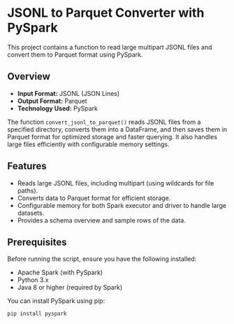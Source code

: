 # JSONL to Parquet Converter with PySpark

This project contains a function to read large multipart JSONL files and convert them to Parquet format using PySpark.

## Overview

- **Input Format:** JSONL (JSON Lines)
- **Output Format:** Parquet
- **Technology Used:** PySpark

The function `convert_jsonl_to_parquet()` reads JSONL files from a specified directory, converts them into a DataFrame, and then saves them in Parquet format for optimized storage and faster querying. It also handles large files efficiently with configurable memory settings.

## Features

- Reads large JSONL files, including multipart (using wildcards for file paths).
- Converts data to Parquet format for efficient storage.
- Configurable memory for both Spark executor and driver to handle large datasets.
- Provides a schema overview and sample rows of the data.

## Prerequisites

Before running the script, ensure you have the following installed:

- Apache Spark (with PySpark)
- Python 3.x
- Java 8 or higher (required by Spark)
  
You can install PySpark using pip:

```bash
pip install pyspark
